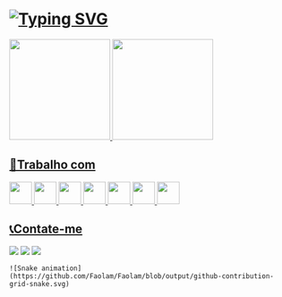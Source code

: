 # [![Typing SVG](https://readme-typing-svg.herokuapp.com?font=Asap&color=%23EBF71F&size=30&lines=%E2%9C%8C+Me+Chamo+Pedro+Henrique)](https://git.io/typing-svg)

<div>
<a href="https://github.com/Faolam">
<img height="180em" src="https://github-readme-stats.vercel.app/api/top-langs/?username=Faolam&layout=compact&langs_count=7&theme=merko"/>
<img height="180em" src="https://github-readme-stats.vercel.app/api?username=Faolam&show_icons=true&theme=merko&include_all_commits=true&count_private=true"/>
</div>

## 🏬Trabalho com
<img src="https://cdn.jsdelivr.net/gh/devicons/devicon/icons/javascript/javascript-original.svg" width="40" height="40" /> <img src="https://cdn.jsdelivr.net/gh/devicons/devicon/icons/typescript/typescript-original.svg" width="40" height="40" /> <img src="https://cdn.jsdelivr.net/gh/devicons/devicon/icons/nodejs/nodejs-original.svg" width="40" height="40" /> <img src="https://cdn.jsdelivr.net/gh/devicons/devicon/icons/ruby/ruby-plain.svg" width="40" height="40" /> <img src="https://cdn.jsdelivr.net/gh/devicons/devicon/icons/python/python-original.svg" width="40" height="40" /> <img src="https://cdn.jsdelivr.net/gh/devicons/devicon/icons/html5/html5-original.svg" width="40" height="40" /> <img src="https://cdn.jsdelivr.net/gh/devicons/devicon/icons/css3/css3-original.svg" width="40" height="40" />
  
## 📞Contate-me
<div>
<a href="https://www.instagram.com/pedro_henrique_galcenio/" target="_blank"><img src="https://img.shields.io/badge/-Instagram-%23E4405F?style=for-the-badge&logo=instagram&logoColor=white" target="_blank"></a>
<a href="https://www.twitch.tv/miolinho33br" target="_blank"><img src="https://img.shields.io/badge/Twitch-9146FF?style=for-the-badge&logo=twitch&logoColor=white" target="_blank"></a>
<a href = "mailto:https://www.twitch.tv/miolinho33br"><img src="https://img.shields.io/badge/Gmail-D14836?style=for-the-badge&logo=gmail&logoColor=white" target="_blank"></a> 
</div>

    ![Snake animation](https://github.com/Faolam/Faolam/blob/output/github-contribution-grid-snake.svg)
